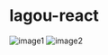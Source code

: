 # lagou-react

![image1](https://github.com/lionrock/lagou-react/raw/master/lagou-react-1.jpg)
![image2](https://github.com/lionrock/lagou-react/raw/master/lagou-react-2.jpg)